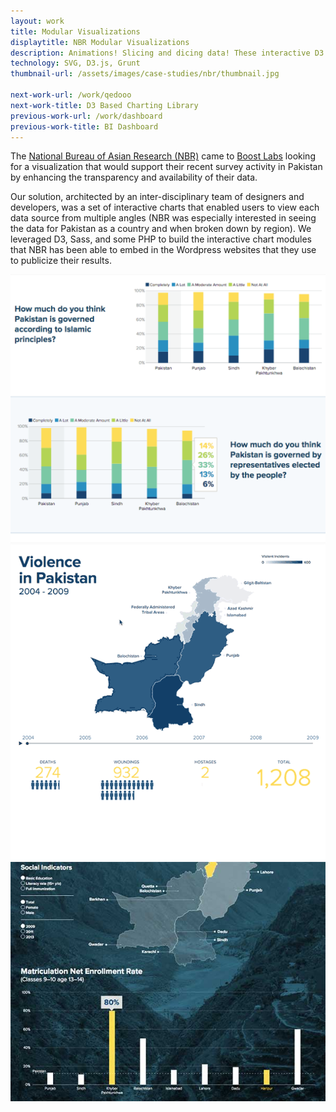 ```yaml
---
layout: work
title: Modular Visualizations
displaytitle: NBR Modular Visualizations
description: Animations! Slicing and dicing data! These interactive D3 visualizations compare data points across time, space, and dimension.
technology: SVG, D3.js, Grunt
thumbnail-url: /assets/images/case-studies/nbr/thumbnail.jpg

next-work-url: /work/qedooo
next-work-title: D3 Based Charting Library
previous-work-url: /work/dashboard
previous-work-title: BI Dashboard
---
```


<div class="grid-x grid-margin-x">
    <div class="cell medium-auto medium-order-2">
        <p>The <a href="http://www.nbr.org/">National Bureau of Asian Research (NBR)</a> came to <a href="http://www.boostlabs.com">Boost Labs</a> looking for a visualization that would support their recent survey activity in Pakistan by enhancing the transparency and availability of their data.</p>
        <p>Our solution, architected by an inter-disciplinary team of designers and developers, was a set of interactive charts that enabled users to view each data source from multiple angles (NBR was especially interested in seeing the data for Pakistan as a country and when broken down by region). We leveraged D3, Sass, and some PHP to build the interactive chart modules that NBR has been able to embed in the Wordpress websites that they use to publicize their results.</p>
        <img src="/assets/images/case-studies/nbr/survey.png" alt="Stacked Bar Charts of Survey Answers">
    </div>
    <div class="cell medium-auto medium-order-1">
        <img src="/assets/images/case-studies/nbr/violence.gif" alt="Heat Map of Pakistan Violence Data Over Time">
        <img src="/assets/images/case-studies/nbr/social.jpg" alt="Heat Map and Bar Chart of Social Indicators">
    </div>
</div>


